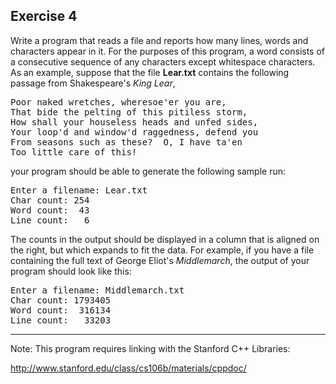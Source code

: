 Exercise 4
---------- 

Write a program that reads a file and reports how many lines, words and characters appear in it. For the purposes of this program, a word consists of a consecutive sequence of any characters except whitespace characters. As an example, suppose that the file **Lear.txt** contains the following passage from Shakespeare's *King Lear*, 

<pre>
Poor naked wretches, wheresoe'er you are,
That bide the pelting of this pitiless storm,
How shall your houseless heads and unfed sides,
Your loop'd and window'd raggedness, defend you
From seasons such as these?  O, I have ta'en
Too little care of this!
</pre>

your program should be able to generate the following sample run:

<pre>
Enter a filename: Lear.txt
Char count: 254
Word count:  43
Line count:   6
</pre>

The counts in the output should be displayed in a column that is aligned on the right, but which expands to fit the data. For example, if you have a file containing the full text of George Eliot's *Middlemarch*, the output of your program should look like this:

<pre>
Enter a filename: Middlemarch.txt
Char count: 1793405
Word count:  316134
Line count:   33203
</pre>

---

Note: This program requires linking with the Stanford C++ Libraries:

http://www.stanford.edu/class/cs106b/materials/cppdoc/
